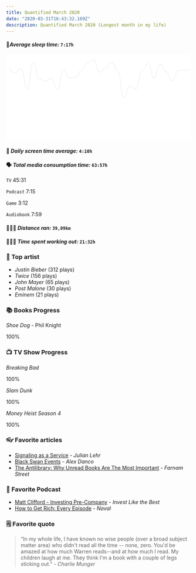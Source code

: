 ```yaml
---
title: Quantified March 2020
date: "2020-03-31T16:43:32.169Z"
description: Quantified March 2020 (Longest month in my life)
---
```


#### 🛌*Average sleep time:* `7:17h`

![Sleep Chart](./sleep.png)

#### 📱 *Daily screen time average:* `4:10h`

#### 🗣 *Total media consumption time:* `63:57h`
`TV` 45:31

`Podcast` 7:15

`Game` 3:12

`Audiobook` 7:59

#### 🏃🏻‍♂️ *Distance ran:* `39,09km`

#### 🏋🏻‍♀️ *Time spent working out:* `21:32h`

### 🎤 Top artist

- *Justin Bieber* (312 plays)
- *Twice* (156 plays)
- *John Mayer* (65 plays)
- *Post Malone* (30 plays)
- *Eminem* (21 plays)

### 📚 Books Progress

*Shoe Dog* - Phil Knight
<div class="progress-wrapper">
  <div class="progress-bar">
    <div class="inner" style="width: 60%; margin-left: 40%;"></div>
  </div>
  <span>100%</span>
</div>

### 📺 TV Show Progress
*Breaking Bad*
<div class="progress-wrapper">
  <div class="progress-bar">
    <div class="inner" style="width: 25%; margin-left:75%;"></div>
  </div>
  <div>100%</div>
</div>

*Slam Dunk*
<div class="progress-wrapper">
  <div class="progress-bar">
    <div class="inner" style="width: 100%;"></div>
  </div>
  <div>100%</div>
</div>

*Money Heist Season 4*
<div class="progress-wrapper">
  <div class="progress-bar">
    <div class="inner" style="width: 100%;"></div>
  </div>
  <div>100%</div>
</div>

### 👓 Favorite articles

- [Signaling as a Service](https://julian.digital/2020/03/28/signaling-as-a-service/) - *Julian Lehr*
- [Black Swan Events](https://danco.substack.com/p/black-swan-events) - *Alex Danco*
- [The Antilibrary: Why Unread Books Are The Most Important](https://fs.blog/2013/06/the-antilibrary/) - *Farnam Street* 

### 🎤 Favorite Podcast

- [Matt Clifford - Investing Pre-Company](https://podcasts.apple.com/us/podcast/matt-clifford-investing-pre-company-invest-like-best/id1154105909?i=1000462456930) - *Invest Like the Best*
- [How to Get Rich: Every Episode](https://nav.al/rich) - *Naval*


### 🗒 Favorite quote

> “In my whole life, I have known no wise people (over a broad subject matter area) who didn't read all the time -- none, zero. You'd be amazed at how much Warren reads--and at how much I read. My children laugh at me. They think I'm a book with a couple of legs sticking out.” - *Charlie Munger*


